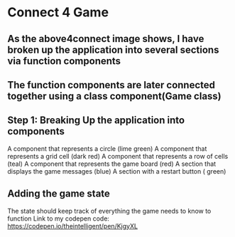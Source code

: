 # Connect 4 Game
## As the above4connect image shows, I have broken up the application into several sections via function components
## The function components are later connected together using a class component(Game class)

## Step 1: Breaking Up the application into components
A component that represents a circle (lime green)
A component that represents a grid cell (dark red)
A component that represents a row of cells (teal)
A component that represents the game board (red)
A section that displays the game messages (blue)
A section with a restart button ( green)

## Adding the game state
The state should keep track of everything the game needs to know to function
Link to my codepen code: https://codepen.io/theintelligent/pen/KjgyXL